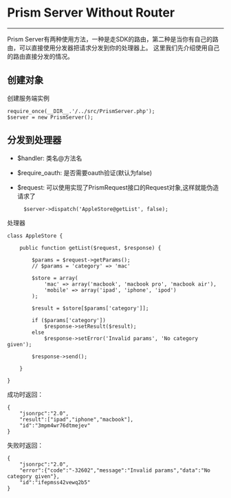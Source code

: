 # Prism Server Without Router #

----------
Prism Server有两种使用方法，一种是走SDK的路由，第二种是当你有自己的路由，可以直接使用分发器把请求分发到你的处理器上。
这里我们先介绍使用自己的路由直接分发的情况。

## 创建对象 ##
创建服务端实例

	require_once(__DIR__.'/../src/PrismServer.php');
	$server = new PrismServer();

## 分发到处理器 ##

- $handler:         类名@方法名
- $require_oauth:   是否需要oauth验证(默认为false)
- $request:         可以使用实现了PrismRequest接口的Request对象,这样就能伪造请求了

		$server->dispatch('AppleStore@getList', false);

处理器

	class AppleStore {
	
	    public function getList($request, $response) {
	
	        $params = $request->getParams();
	        // $params = 'category' => 'mac'
	
	        $store = array(
	            'mac' => array('macbook', 'macbook pro', 'macbook air'),
	            'mobile' => array('ipad', 'iphone', 'ipod')
	        );
	
	        $result = $store[$params['category']];
	
	        if ($params['category'])
	            $response->setResult($result);
	        else
	            $response->setError('Invalid params', 'No category given');
	
	        $response->send();

	    }
	
	}

成功时返回：

	{
	    "jsonrpc":"2.0",
	    "result":["ipad","iphone","macbook"],
	    "id":"3mpm4wr76dtmejev"
	}

失败时返回：

	{
	    "jsonrpc":"2.0",
	    "error":{"code":"-32602","message":"Invalid params","data":"No category given"},
	    "id":"ifepmss42vewq2b5"
	}
